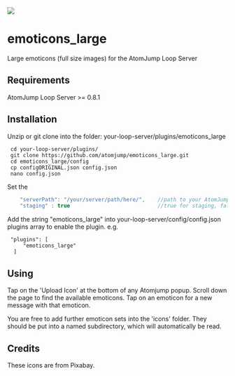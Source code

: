 <img src="https://atomjump.com/images/logo80.png">

# emoticons_large
Large emoticons (full size images) for the AtomJump Loop Server


## Requirements

AtomJump Loop Server >= 0.8.1

## Installation

Unzip or git clone into the folder: your-loop-server/plugins/emoticons_large

```
 cd your-loop-server/plugins/
 git clone https://github.com/atomjump/emoticons_large.git
 cd emoticons_large/config
 cp configORIGINAL.json config.json
 nano config.json
```

Set the 	

```javascript
	"serverPath": "/your/server/path/here/",	//path to your AtomJump Loop server
	"staging" : true							//true for staging, false for production version of config
```

Add the string "emoticons_large" into your-loop-server/config/config.json plugins array to enable the plugin. e.g. 

     "plugins": [
         "emoticons_large"
      ]
      
      
## Using

Tap on the 'Upload Icon' at the bottom of any Atomjump popup. Scroll down the page to find the available emoticons.
Tap on an emoticon for a new message with that emoticon.

You are free to add further emoticon sets into the 'icons' folder. They should be put into a named subdirectory, which
will automatically be read.


## Credits
These icons are from Pixabay.

